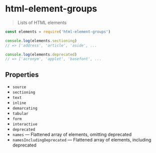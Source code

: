 # html-element-groups

> Lists of HTML elements

```js
const elements = require('html-element-groups')

console.log(elements.sectioning)
// => ['address', 'article', 'aside', ...

console.log(elements.deprecated)
// => ['acronym', 'applet', 'basefont', ...
```

## Properties

- `source`
- `sectioning`
- `text`
- `inline`
- `demarcating`
- `tabular`
- `form`
- `interactive`
- `deprecated`
- `names` — Flattened array of elements, omitting deprecated
- `namesIncludingDeprecated` — Flattened array of elements, including deprecated

